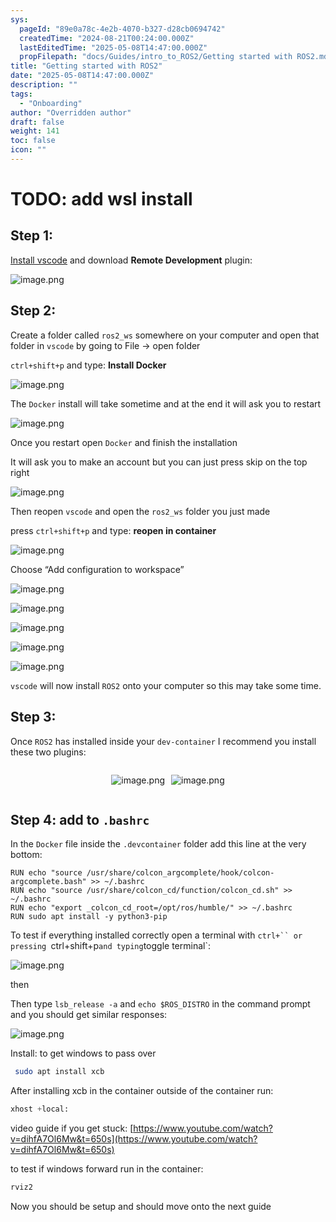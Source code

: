 ```yaml
---
sys:
  pageId: "89e0a78c-4e2b-4070-b327-d28cb0694742"
  createdTime: "2024-08-21T00:24:00.000Z"
  lastEditedTime: "2025-05-08T14:47:00.000Z"
  propFilepath: "docs/Guides/intro_to_ROS2/Getting started with ROS2.md"
title: "Getting started with ROS2"
date: "2025-05-08T14:47:00.000Z"
description: ""
tags:
  - "Onboarding"
author: "Overridden author"
draft: false
weight: 141
toc: false
icon: ""
---
```


# TODO: add wsl install

## Step 1:

[Install vscode](https://code.visualstudio.com/download) and download **Remote Development** plugin:

![image.png](https://prod-files-secure.s3.us-west-2.amazonaws.com/d518164a-d88e-44d1-a4ee-3adb3bd8bce0/efb52993-1881-4a40-b95e-6f020334f022/image.png?X-Amz-Algorithm=AWS4-HMAC-SHA256&X-Amz-Content-Sha256=UNSIGNED-PAYLOAD&X-Amz-Credential=ASIAZI2LB466QP7SP6HE%2F20250509%2Fus-west-2%2Fs3%2Faws4_request&X-Amz-Date=20250509T070911Z&X-Amz-Expires=3600&X-Amz-Security-Token=IQoJb3JpZ2luX2VjEN%2F%2F%2F%2F%2F%2F%2F%2F%2F%2F%2FwEaCXVzLXdlc3QtMiJGMEQCIDhZc68GTt8kT3khs%2BBjMvndEKthoYJU8e0Yk%2FrzqeymAiAhqCnih9cbJFbcjhScdPuVm27%2F6ygj4ObWaQtY2d%2BFICqIBAiI%2F%2F%2F%2F%2F%2F%2F%2F%2F%2F8BEAAaDDYzNzQyMzE4MzgwNSIM6hir6Y%2BS2eNm1S6MKtwDgX7Np6CBnzRP2eKlPUhJUI3ueLLqWRemSXvTe2%2FzNCPQ0c%2F0WBNefaTIEZRg62LL4CDaPukHMXXCPxS0fNXHarCLbBMkIdLOj%2FOhhvodGHoBTH4UGu4D1GAnp6vWUVK2B39cWEjlLVwp06z5mTrU5cAQTnWjCQd9qYHEP7BfjAoYjfdrxMME4jO6Zx1qEjX7VpziqgtsHS3GFjcxLebYaa2iclZ%2Bul6JcTlGrH7XsDlfbb12HB%2B3VqYa8ILm5lXSK2mQ1jfbgePPWqA0Bq8HS%2FwFVKUJzL2ho6h2LQhcygmv0OeOn%2F3Kd9u5pLCWTmowKJ0h0ejyqAXFb6qruTs8Xob3D12ogPdFvJU5BxU6mpa2TuqZrfKeSq3pkT6E5bXYJ8GHkLUUQe%2FVzsGfLC6f2nE1afXXZUCFokib5eBUPkR%2FEo5ghdhDTnCoAURr%2FgKCvfSlzUUssAyEd1kAbBylzjYIEg4JAFFqLEqBgop6BCNIjNmryanamN2Pfvtp5HydFFq9uz%2FIqdBboAB6eS9J%2F09dSCaRhYlo1uVxEOtwo09WzFPUVKsMb4vU84e34xsVlQ5fd%2B8quBhkRAmj7H%2FaAUpk2FIjNTRzyf6v7juk15wS5Du6TGpWVFfgUR8wlsj2wAY6pgE0tyc1BwigIwSNAw6nAXOhxeBwEDCoXexaBvM0QFDX6dVLPWjlKnfQED9UqK2pSIjmYBy5be9a25QYfC%2BR2Dl70Ua5PcGAv%2BcUz8xt6ACo0lAEEL9s7%2BsFyslRMwLQ2aH%2BON66HsCa96xr6wSo%2FT%2F2i02yjISdk6CXyYCJYhopzBTHIOVP2V%2FaJtxBbwPYw63GlPcYE1EqbK6fMBeNIS9sBUcsutAN&X-Amz-Signature=08d307b7e63b2358117b49151777ee1563eb7c9d9653604a38326b3903c15fea&X-Amz-SignedHeaders=host&x-id=GetObject)

## Step 2:

Create a folder called `ros2_ws` somewhere on your computer and open that folder in `vscode` by going to File → open folder 

`ctrl+shift+p` and type: **Install Docker**

![image.png](https://prod-files-secure.s3.us-west-2.amazonaws.com/d518164a-d88e-44d1-a4ee-3adb3bd8bce0/2269dc0e-1cd5-47ff-bceb-c04ad9b2eab0/image.png?X-Amz-Algorithm=AWS4-HMAC-SHA256&X-Amz-Content-Sha256=UNSIGNED-PAYLOAD&X-Amz-Credential=ASIAZI2LB466QP7SP6HE%2F20250509%2Fus-west-2%2Fs3%2Faws4_request&X-Amz-Date=20250509T070911Z&X-Amz-Expires=3600&X-Amz-Security-Token=IQoJb3JpZ2luX2VjEN%2F%2F%2F%2F%2F%2F%2F%2F%2F%2F%2FwEaCXVzLXdlc3QtMiJGMEQCIDhZc68GTt8kT3khs%2BBjMvndEKthoYJU8e0Yk%2FrzqeymAiAhqCnih9cbJFbcjhScdPuVm27%2F6ygj4ObWaQtY2d%2BFICqIBAiI%2F%2F%2F%2F%2F%2F%2F%2F%2F%2F8BEAAaDDYzNzQyMzE4MzgwNSIM6hir6Y%2BS2eNm1S6MKtwDgX7Np6CBnzRP2eKlPUhJUI3ueLLqWRemSXvTe2%2FzNCPQ0c%2F0WBNefaTIEZRg62LL4CDaPukHMXXCPxS0fNXHarCLbBMkIdLOj%2FOhhvodGHoBTH4UGu4D1GAnp6vWUVK2B39cWEjlLVwp06z5mTrU5cAQTnWjCQd9qYHEP7BfjAoYjfdrxMME4jO6Zx1qEjX7VpziqgtsHS3GFjcxLebYaa2iclZ%2Bul6JcTlGrH7XsDlfbb12HB%2B3VqYa8ILm5lXSK2mQ1jfbgePPWqA0Bq8HS%2FwFVKUJzL2ho6h2LQhcygmv0OeOn%2F3Kd9u5pLCWTmowKJ0h0ejyqAXFb6qruTs8Xob3D12ogPdFvJU5BxU6mpa2TuqZrfKeSq3pkT6E5bXYJ8GHkLUUQe%2FVzsGfLC6f2nE1afXXZUCFokib5eBUPkR%2FEo5ghdhDTnCoAURr%2FgKCvfSlzUUssAyEd1kAbBylzjYIEg4JAFFqLEqBgop6BCNIjNmryanamN2Pfvtp5HydFFq9uz%2FIqdBboAB6eS9J%2F09dSCaRhYlo1uVxEOtwo09WzFPUVKsMb4vU84e34xsVlQ5fd%2B8quBhkRAmj7H%2FaAUpk2FIjNTRzyf6v7juk15wS5Du6TGpWVFfgUR8wlsj2wAY6pgE0tyc1BwigIwSNAw6nAXOhxeBwEDCoXexaBvM0QFDX6dVLPWjlKnfQED9UqK2pSIjmYBy5be9a25QYfC%2BR2Dl70Ua5PcGAv%2BcUz8xt6ACo0lAEEL9s7%2BsFyslRMwLQ2aH%2BON66HsCa96xr6wSo%2FT%2F2i02yjISdk6CXyYCJYhopzBTHIOVP2V%2FaJtxBbwPYw63GlPcYE1EqbK6fMBeNIS9sBUcsutAN&X-Amz-Signature=d005913a898eb92147bc6714bd727f9262d47a052e57b86cb1a3fc87a787bf8c&X-Amz-SignedHeaders=host&x-id=GetObject)

The `Docker` install will take sometime and at the end it will ask you to restart

![image.png](https://prod-files-secure.s3.us-west-2.amazonaws.com/d518164a-d88e-44d1-a4ee-3adb3bd8bce0/ed233f78-be33-4b1f-b89c-9c346c0e961e/image.png?X-Amz-Algorithm=AWS4-HMAC-SHA256&X-Amz-Content-Sha256=UNSIGNED-PAYLOAD&X-Amz-Credential=ASIAZI2LB466QP7SP6HE%2F20250509%2Fus-west-2%2Fs3%2Faws4_request&X-Amz-Date=20250509T070911Z&X-Amz-Expires=3600&X-Amz-Security-Token=IQoJb3JpZ2luX2VjEN%2F%2F%2F%2F%2F%2F%2F%2F%2F%2F%2FwEaCXVzLXdlc3QtMiJGMEQCIDhZc68GTt8kT3khs%2BBjMvndEKthoYJU8e0Yk%2FrzqeymAiAhqCnih9cbJFbcjhScdPuVm27%2F6ygj4ObWaQtY2d%2BFICqIBAiI%2F%2F%2F%2F%2F%2F%2F%2F%2F%2F8BEAAaDDYzNzQyMzE4MzgwNSIM6hir6Y%2BS2eNm1S6MKtwDgX7Np6CBnzRP2eKlPUhJUI3ueLLqWRemSXvTe2%2FzNCPQ0c%2F0WBNefaTIEZRg62LL4CDaPukHMXXCPxS0fNXHarCLbBMkIdLOj%2FOhhvodGHoBTH4UGu4D1GAnp6vWUVK2B39cWEjlLVwp06z5mTrU5cAQTnWjCQd9qYHEP7BfjAoYjfdrxMME4jO6Zx1qEjX7VpziqgtsHS3GFjcxLebYaa2iclZ%2Bul6JcTlGrH7XsDlfbb12HB%2B3VqYa8ILm5lXSK2mQ1jfbgePPWqA0Bq8HS%2FwFVKUJzL2ho6h2LQhcygmv0OeOn%2F3Kd9u5pLCWTmowKJ0h0ejyqAXFb6qruTs8Xob3D12ogPdFvJU5BxU6mpa2TuqZrfKeSq3pkT6E5bXYJ8GHkLUUQe%2FVzsGfLC6f2nE1afXXZUCFokib5eBUPkR%2FEo5ghdhDTnCoAURr%2FgKCvfSlzUUssAyEd1kAbBylzjYIEg4JAFFqLEqBgop6BCNIjNmryanamN2Pfvtp5HydFFq9uz%2FIqdBboAB6eS9J%2F09dSCaRhYlo1uVxEOtwo09WzFPUVKsMb4vU84e34xsVlQ5fd%2B8quBhkRAmj7H%2FaAUpk2FIjNTRzyf6v7juk15wS5Du6TGpWVFfgUR8wlsj2wAY6pgE0tyc1BwigIwSNAw6nAXOhxeBwEDCoXexaBvM0QFDX6dVLPWjlKnfQED9UqK2pSIjmYBy5be9a25QYfC%2BR2Dl70Ua5PcGAv%2BcUz8xt6ACo0lAEEL9s7%2BsFyslRMwLQ2aH%2BON66HsCa96xr6wSo%2FT%2F2i02yjISdk6CXyYCJYhopzBTHIOVP2V%2FaJtxBbwPYw63GlPcYE1EqbK6fMBeNIS9sBUcsutAN&X-Amz-Signature=220a68e448080467515af2f4e8c0965da6192fd775e2ec968195e83b99f7dcd9&X-Amz-SignedHeaders=host&x-id=GetObject)

Once you restart open `Docker` and finish the installation

It will ask you to make an account but you can just press skip on the top right

![image.png](https://prod-files-secure.s3.us-west-2.amazonaws.com/d518164a-d88e-44d1-a4ee-3adb3bd8bce0/21010ad9-1659-4fd9-9f59-9932a09b2a3d/image.png?X-Amz-Algorithm=AWS4-HMAC-SHA256&X-Amz-Content-Sha256=UNSIGNED-PAYLOAD&X-Amz-Credential=ASIAZI2LB466QP7SP6HE%2F20250509%2Fus-west-2%2Fs3%2Faws4_request&X-Amz-Date=20250509T070911Z&X-Amz-Expires=3600&X-Amz-Security-Token=IQoJb3JpZ2luX2VjEN%2F%2F%2F%2F%2F%2F%2F%2F%2F%2F%2FwEaCXVzLXdlc3QtMiJGMEQCIDhZc68GTt8kT3khs%2BBjMvndEKthoYJU8e0Yk%2FrzqeymAiAhqCnih9cbJFbcjhScdPuVm27%2F6ygj4ObWaQtY2d%2BFICqIBAiI%2F%2F%2F%2F%2F%2F%2F%2F%2F%2F8BEAAaDDYzNzQyMzE4MzgwNSIM6hir6Y%2BS2eNm1S6MKtwDgX7Np6CBnzRP2eKlPUhJUI3ueLLqWRemSXvTe2%2FzNCPQ0c%2F0WBNefaTIEZRg62LL4CDaPukHMXXCPxS0fNXHarCLbBMkIdLOj%2FOhhvodGHoBTH4UGu4D1GAnp6vWUVK2B39cWEjlLVwp06z5mTrU5cAQTnWjCQd9qYHEP7BfjAoYjfdrxMME4jO6Zx1qEjX7VpziqgtsHS3GFjcxLebYaa2iclZ%2Bul6JcTlGrH7XsDlfbb12HB%2B3VqYa8ILm5lXSK2mQ1jfbgePPWqA0Bq8HS%2FwFVKUJzL2ho6h2LQhcygmv0OeOn%2F3Kd9u5pLCWTmowKJ0h0ejyqAXFb6qruTs8Xob3D12ogPdFvJU5BxU6mpa2TuqZrfKeSq3pkT6E5bXYJ8GHkLUUQe%2FVzsGfLC6f2nE1afXXZUCFokib5eBUPkR%2FEo5ghdhDTnCoAURr%2FgKCvfSlzUUssAyEd1kAbBylzjYIEg4JAFFqLEqBgop6BCNIjNmryanamN2Pfvtp5HydFFq9uz%2FIqdBboAB6eS9J%2F09dSCaRhYlo1uVxEOtwo09WzFPUVKsMb4vU84e34xsVlQ5fd%2B8quBhkRAmj7H%2FaAUpk2FIjNTRzyf6v7juk15wS5Du6TGpWVFfgUR8wlsj2wAY6pgE0tyc1BwigIwSNAw6nAXOhxeBwEDCoXexaBvM0QFDX6dVLPWjlKnfQED9UqK2pSIjmYBy5be9a25QYfC%2BR2Dl70Ua5PcGAv%2BcUz8xt6ACo0lAEEL9s7%2BsFyslRMwLQ2aH%2BON66HsCa96xr6wSo%2FT%2F2i02yjISdk6CXyYCJYhopzBTHIOVP2V%2FaJtxBbwPYw63GlPcYE1EqbK6fMBeNIS9sBUcsutAN&X-Amz-Signature=10bf125f61c10f38f6645e82c262739d64a4d489d91e54ec42d401f0c373ddd0&X-Amz-SignedHeaders=host&x-id=GetObject)

Then reopen `vscode` and open the `ros2_ws` folder you just made

press `ctrl+shift+p` and type: **reopen in container**

![image.png](https://prod-files-secure.s3.us-west-2.amazonaws.com/d518164a-d88e-44d1-a4ee-3adb3bd8bce0/4e93b8c2-41ad-488c-8095-c74205196118/image.png?X-Amz-Algorithm=AWS4-HMAC-SHA256&X-Amz-Content-Sha256=UNSIGNED-PAYLOAD&X-Amz-Credential=ASIAZI2LB466QP7SP6HE%2F20250509%2Fus-west-2%2Fs3%2Faws4_request&X-Amz-Date=20250509T070911Z&X-Amz-Expires=3600&X-Amz-Security-Token=IQoJb3JpZ2luX2VjEN%2F%2F%2F%2F%2F%2F%2F%2F%2F%2F%2FwEaCXVzLXdlc3QtMiJGMEQCIDhZc68GTt8kT3khs%2BBjMvndEKthoYJU8e0Yk%2FrzqeymAiAhqCnih9cbJFbcjhScdPuVm27%2F6ygj4ObWaQtY2d%2BFICqIBAiI%2F%2F%2F%2F%2F%2F%2F%2F%2F%2F8BEAAaDDYzNzQyMzE4MzgwNSIM6hir6Y%2BS2eNm1S6MKtwDgX7Np6CBnzRP2eKlPUhJUI3ueLLqWRemSXvTe2%2FzNCPQ0c%2F0WBNefaTIEZRg62LL4CDaPukHMXXCPxS0fNXHarCLbBMkIdLOj%2FOhhvodGHoBTH4UGu4D1GAnp6vWUVK2B39cWEjlLVwp06z5mTrU5cAQTnWjCQd9qYHEP7BfjAoYjfdrxMME4jO6Zx1qEjX7VpziqgtsHS3GFjcxLebYaa2iclZ%2Bul6JcTlGrH7XsDlfbb12HB%2B3VqYa8ILm5lXSK2mQ1jfbgePPWqA0Bq8HS%2FwFVKUJzL2ho6h2LQhcygmv0OeOn%2F3Kd9u5pLCWTmowKJ0h0ejyqAXFb6qruTs8Xob3D12ogPdFvJU5BxU6mpa2TuqZrfKeSq3pkT6E5bXYJ8GHkLUUQe%2FVzsGfLC6f2nE1afXXZUCFokib5eBUPkR%2FEo5ghdhDTnCoAURr%2FgKCvfSlzUUssAyEd1kAbBylzjYIEg4JAFFqLEqBgop6BCNIjNmryanamN2Pfvtp5HydFFq9uz%2FIqdBboAB6eS9J%2F09dSCaRhYlo1uVxEOtwo09WzFPUVKsMb4vU84e34xsVlQ5fd%2B8quBhkRAmj7H%2FaAUpk2FIjNTRzyf6v7juk15wS5Du6TGpWVFfgUR8wlsj2wAY6pgE0tyc1BwigIwSNAw6nAXOhxeBwEDCoXexaBvM0QFDX6dVLPWjlKnfQED9UqK2pSIjmYBy5be9a25QYfC%2BR2Dl70Ua5PcGAv%2BcUz8xt6ACo0lAEEL9s7%2BsFyslRMwLQ2aH%2BON66HsCa96xr6wSo%2FT%2F2i02yjISdk6CXyYCJYhopzBTHIOVP2V%2FaJtxBbwPYw63GlPcYE1EqbK6fMBeNIS9sBUcsutAN&X-Amz-Signature=9f0ae857c2d82fd8b3a40e573712570c527f91c0a246cd7300737735d26e245f&X-Amz-SignedHeaders=host&x-id=GetObject)

Choose “Add configuration to workspace”

![image.png](https://prod-files-secure.s3.us-west-2.amazonaws.com/d518164a-d88e-44d1-a4ee-3adb3bd8bce0/9560b282-5060-4989-ba37-97e7b2c22476/image.png?X-Amz-Algorithm=AWS4-HMAC-SHA256&X-Amz-Content-Sha256=UNSIGNED-PAYLOAD&X-Amz-Credential=ASIAZI2LB466QP7SP6HE%2F20250509%2Fus-west-2%2Fs3%2Faws4_request&X-Amz-Date=20250509T070911Z&X-Amz-Expires=3600&X-Amz-Security-Token=IQoJb3JpZ2luX2VjEN%2F%2F%2F%2F%2F%2F%2F%2F%2F%2F%2FwEaCXVzLXdlc3QtMiJGMEQCIDhZc68GTt8kT3khs%2BBjMvndEKthoYJU8e0Yk%2FrzqeymAiAhqCnih9cbJFbcjhScdPuVm27%2F6ygj4ObWaQtY2d%2BFICqIBAiI%2F%2F%2F%2F%2F%2F%2F%2F%2F%2F8BEAAaDDYzNzQyMzE4MzgwNSIM6hir6Y%2BS2eNm1S6MKtwDgX7Np6CBnzRP2eKlPUhJUI3ueLLqWRemSXvTe2%2FzNCPQ0c%2F0WBNefaTIEZRg62LL4CDaPukHMXXCPxS0fNXHarCLbBMkIdLOj%2FOhhvodGHoBTH4UGu4D1GAnp6vWUVK2B39cWEjlLVwp06z5mTrU5cAQTnWjCQd9qYHEP7BfjAoYjfdrxMME4jO6Zx1qEjX7VpziqgtsHS3GFjcxLebYaa2iclZ%2Bul6JcTlGrH7XsDlfbb12HB%2B3VqYa8ILm5lXSK2mQ1jfbgePPWqA0Bq8HS%2FwFVKUJzL2ho6h2LQhcygmv0OeOn%2F3Kd9u5pLCWTmowKJ0h0ejyqAXFb6qruTs8Xob3D12ogPdFvJU5BxU6mpa2TuqZrfKeSq3pkT6E5bXYJ8GHkLUUQe%2FVzsGfLC6f2nE1afXXZUCFokib5eBUPkR%2FEo5ghdhDTnCoAURr%2FgKCvfSlzUUssAyEd1kAbBylzjYIEg4JAFFqLEqBgop6BCNIjNmryanamN2Pfvtp5HydFFq9uz%2FIqdBboAB6eS9J%2F09dSCaRhYlo1uVxEOtwo09WzFPUVKsMb4vU84e34xsVlQ5fd%2B8quBhkRAmj7H%2FaAUpk2FIjNTRzyf6v7juk15wS5Du6TGpWVFfgUR8wlsj2wAY6pgE0tyc1BwigIwSNAw6nAXOhxeBwEDCoXexaBvM0QFDX6dVLPWjlKnfQED9UqK2pSIjmYBy5be9a25QYfC%2BR2Dl70Ua5PcGAv%2BcUz8xt6ACo0lAEEL9s7%2BsFyslRMwLQ2aH%2BON66HsCa96xr6wSo%2FT%2F2i02yjISdk6CXyYCJYhopzBTHIOVP2V%2FaJtxBbwPYw63GlPcYE1EqbK6fMBeNIS9sBUcsutAN&X-Amz-Signature=dcb5d994c2094f8df5a0bde16c1f6ef1bf6aed5faed35556e34b2afcdf6183d6&X-Amz-SignedHeaders=host&x-id=GetObject)

![image.png](https://prod-files-secure.s3.us-west-2.amazonaws.com/d518164a-d88e-44d1-a4ee-3adb3bd8bce0/2ee63f81-886b-48e8-a553-dc6e5eac99e4/image.png?X-Amz-Algorithm=AWS4-HMAC-SHA256&X-Amz-Content-Sha256=UNSIGNED-PAYLOAD&X-Amz-Credential=ASIAZI2LB466QP7SP6HE%2F20250509%2Fus-west-2%2Fs3%2Faws4_request&X-Amz-Date=20250509T070911Z&X-Amz-Expires=3600&X-Amz-Security-Token=IQoJb3JpZ2luX2VjEN%2F%2F%2F%2F%2F%2F%2F%2F%2F%2F%2FwEaCXVzLXdlc3QtMiJGMEQCIDhZc68GTt8kT3khs%2BBjMvndEKthoYJU8e0Yk%2FrzqeymAiAhqCnih9cbJFbcjhScdPuVm27%2F6ygj4ObWaQtY2d%2BFICqIBAiI%2F%2F%2F%2F%2F%2F%2F%2F%2F%2F8BEAAaDDYzNzQyMzE4MzgwNSIM6hir6Y%2BS2eNm1S6MKtwDgX7Np6CBnzRP2eKlPUhJUI3ueLLqWRemSXvTe2%2FzNCPQ0c%2F0WBNefaTIEZRg62LL4CDaPukHMXXCPxS0fNXHarCLbBMkIdLOj%2FOhhvodGHoBTH4UGu4D1GAnp6vWUVK2B39cWEjlLVwp06z5mTrU5cAQTnWjCQd9qYHEP7BfjAoYjfdrxMME4jO6Zx1qEjX7VpziqgtsHS3GFjcxLebYaa2iclZ%2Bul6JcTlGrH7XsDlfbb12HB%2B3VqYa8ILm5lXSK2mQ1jfbgePPWqA0Bq8HS%2FwFVKUJzL2ho6h2LQhcygmv0OeOn%2F3Kd9u5pLCWTmowKJ0h0ejyqAXFb6qruTs8Xob3D12ogPdFvJU5BxU6mpa2TuqZrfKeSq3pkT6E5bXYJ8GHkLUUQe%2FVzsGfLC6f2nE1afXXZUCFokib5eBUPkR%2FEo5ghdhDTnCoAURr%2FgKCvfSlzUUssAyEd1kAbBylzjYIEg4JAFFqLEqBgop6BCNIjNmryanamN2Pfvtp5HydFFq9uz%2FIqdBboAB6eS9J%2F09dSCaRhYlo1uVxEOtwo09WzFPUVKsMb4vU84e34xsVlQ5fd%2B8quBhkRAmj7H%2FaAUpk2FIjNTRzyf6v7juk15wS5Du6TGpWVFfgUR8wlsj2wAY6pgE0tyc1BwigIwSNAw6nAXOhxeBwEDCoXexaBvM0QFDX6dVLPWjlKnfQED9UqK2pSIjmYBy5be9a25QYfC%2BR2Dl70Ua5PcGAv%2BcUz8xt6ACo0lAEEL9s7%2BsFyslRMwLQ2aH%2BON66HsCa96xr6wSo%2FT%2F2i02yjISdk6CXyYCJYhopzBTHIOVP2V%2FaJtxBbwPYw63GlPcYE1EqbK6fMBeNIS9sBUcsutAN&X-Amz-Signature=f35e257718d437abea95e18e9038321560c2948d9833807a48fc749cfceb3768&X-Amz-SignedHeaders=host&x-id=GetObject)

![image.png](https://prod-files-secure.s3.us-west-2.amazonaws.com/d518164a-d88e-44d1-a4ee-3adb3bd8bce0/ae1580b2-b048-407e-aed9-b584224a7a04/image.png?X-Amz-Algorithm=AWS4-HMAC-SHA256&X-Amz-Content-Sha256=UNSIGNED-PAYLOAD&X-Amz-Credential=ASIAZI2LB466QP7SP6HE%2F20250509%2Fus-west-2%2Fs3%2Faws4_request&X-Amz-Date=20250509T070911Z&X-Amz-Expires=3600&X-Amz-Security-Token=IQoJb3JpZ2luX2VjEN%2F%2F%2F%2F%2F%2F%2F%2F%2F%2F%2FwEaCXVzLXdlc3QtMiJGMEQCIDhZc68GTt8kT3khs%2BBjMvndEKthoYJU8e0Yk%2FrzqeymAiAhqCnih9cbJFbcjhScdPuVm27%2F6ygj4ObWaQtY2d%2BFICqIBAiI%2F%2F%2F%2F%2F%2F%2F%2F%2F%2F8BEAAaDDYzNzQyMzE4MzgwNSIM6hir6Y%2BS2eNm1S6MKtwDgX7Np6CBnzRP2eKlPUhJUI3ueLLqWRemSXvTe2%2FzNCPQ0c%2F0WBNefaTIEZRg62LL4CDaPukHMXXCPxS0fNXHarCLbBMkIdLOj%2FOhhvodGHoBTH4UGu4D1GAnp6vWUVK2B39cWEjlLVwp06z5mTrU5cAQTnWjCQd9qYHEP7BfjAoYjfdrxMME4jO6Zx1qEjX7VpziqgtsHS3GFjcxLebYaa2iclZ%2Bul6JcTlGrH7XsDlfbb12HB%2B3VqYa8ILm5lXSK2mQ1jfbgePPWqA0Bq8HS%2FwFVKUJzL2ho6h2LQhcygmv0OeOn%2F3Kd9u5pLCWTmowKJ0h0ejyqAXFb6qruTs8Xob3D12ogPdFvJU5BxU6mpa2TuqZrfKeSq3pkT6E5bXYJ8GHkLUUQe%2FVzsGfLC6f2nE1afXXZUCFokib5eBUPkR%2FEo5ghdhDTnCoAURr%2FgKCvfSlzUUssAyEd1kAbBylzjYIEg4JAFFqLEqBgop6BCNIjNmryanamN2Pfvtp5HydFFq9uz%2FIqdBboAB6eS9J%2F09dSCaRhYlo1uVxEOtwo09WzFPUVKsMb4vU84e34xsVlQ5fd%2B8quBhkRAmj7H%2FaAUpk2FIjNTRzyf6v7juk15wS5Du6TGpWVFfgUR8wlsj2wAY6pgE0tyc1BwigIwSNAw6nAXOhxeBwEDCoXexaBvM0QFDX6dVLPWjlKnfQED9UqK2pSIjmYBy5be9a25QYfC%2BR2Dl70Ua5PcGAv%2BcUz8xt6ACo0lAEEL9s7%2BsFyslRMwLQ2aH%2BON66HsCa96xr6wSo%2FT%2F2i02yjISdk6CXyYCJYhopzBTHIOVP2V%2FaJtxBbwPYw63GlPcYE1EqbK6fMBeNIS9sBUcsutAN&X-Amz-Signature=6bc4ab3d3b8dcb650279bad46bbf22156cb93700aead5f8cbb8e14dd7b22a4b6&X-Amz-SignedHeaders=host&x-id=GetObject)

![image.png](https://prod-files-secure.s3.us-west-2.amazonaws.com/d518164a-d88e-44d1-a4ee-3adb3bd8bce0/53255b28-f75e-430f-b9e3-c0ac8577e42b/image.png?X-Amz-Algorithm=AWS4-HMAC-SHA256&X-Amz-Content-Sha256=UNSIGNED-PAYLOAD&X-Amz-Credential=ASIAZI2LB466QP7SP6HE%2F20250509%2Fus-west-2%2Fs3%2Faws4_request&X-Amz-Date=20250509T070911Z&X-Amz-Expires=3600&X-Amz-Security-Token=IQoJb3JpZ2luX2VjEN%2F%2F%2F%2F%2F%2F%2F%2F%2F%2F%2FwEaCXVzLXdlc3QtMiJGMEQCIDhZc68GTt8kT3khs%2BBjMvndEKthoYJU8e0Yk%2FrzqeymAiAhqCnih9cbJFbcjhScdPuVm27%2F6ygj4ObWaQtY2d%2BFICqIBAiI%2F%2F%2F%2F%2F%2F%2F%2F%2F%2F8BEAAaDDYzNzQyMzE4MzgwNSIM6hir6Y%2BS2eNm1S6MKtwDgX7Np6CBnzRP2eKlPUhJUI3ueLLqWRemSXvTe2%2FzNCPQ0c%2F0WBNefaTIEZRg62LL4CDaPukHMXXCPxS0fNXHarCLbBMkIdLOj%2FOhhvodGHoBTH4UGu4D1GAnp6vWUVK2B39cWEjlLVwp06z5mTrU5cAQTnWjCQd9qYHEP7BfjAoYjfdrxMME4jO6Zx1qEjX7VpziqgtsHS3GFjcxLebYaa2iclZ%2Bul6JcTlGrH7XsDlfbb12HB%2B3VqYa8ILm5lXSK2mQ1jfbgePPWqA0Bq8HS%2FwFVKUJzL2ho6h2LQhcygmv0OeOn%2F3Kd9u5pLCWTmowKJ0h0ejyqAXFb6qruTs8Xob3D12ogPdFvJU5BxU6mpa2TuqZrfKeSq3pkT6E5bXYJ8GHkLUUQe%2FVzsGfLC6f2nE1afXXZUCFokib5eBUPkR%2FEo5ghdhDTnCoAURr%2FgKCvfSlzUUssAyEd1kAbBylzjYIEg4JAFFqLEqBgop6BCNIjNmryanamN2Pfvtp5HydFFq9uz%2FIqdBboAB6eS9J%2F09dSCaRhYlo1uVxEOtwo09WzFPUVKsMb4vU84e34xsVlQ5fd%2B8quBhkRAmj7H%2FaAUpk2FIjNTRzyf6v7juk15wS5Du6TGpWVFfgUR8wlsj2wAY6pgE0tyc1BwigIwSNAw6nAXOhxeBwEDCoXexaBvM0QFDX6dVLPWjlKnfQED9UqK2pSIjmYBy5be9a25QYfC%2BR2Dl70Ua5PcGAv%2BcUz8xt6ACo0lAEEL9s7%2BsFyslRMwLQ2aH%2BON66HsCa96xr6wSo%2FT%2F2i02yjISdk6CXyYCJYhopzBTHIOVP2V%2FaJtxBbwPYw63GlPcYE1EqbK6fMBeNIS9sBUcsutAN&X-Amz-Signature=49acedca090232a37d3abb12568555743cbf4ba757792741c83c019acf455f8a&X-Amz-SignedHeaders=host&x-id=GetObject)

![image.png](https://prod-files-secure.s3.us-west-2.amazonaws.com/d518164a-d88e-44d1-a4ee-3adb3bd8bce0/7c562767-5af9-4ffb-97d1-327bcdf4ee00/image.png?X-Amz-Algorithm=AWS4-HMAC-SHA256&X-Amz-Content-Sha256=UNSIGNED-PAYLOAD&X-Amz-Credential=ASIAZI2LB466QP7SP6HE%2F20250509%2Fus-west-2%2Fs3%2Faws4_request&X-Amz-Date=20250509T070911Z&X-Amz-Expires=3600&X-Amz-Security-Token=IQoJb3JpZ2luX2VjEN%2F%2F%2F%2F%2F%2F%2F%2F%2F%2F%2FwEaCXVzLXdlc3QtMiJGMEQCIDhZc68GTt8kT3khs%2BBjMvndEKthoYJU8e0Yk%2FrzqeymAiAhqCnih9cbJFbcjhScdPuVm27%2F6ygj4ObWaQtY2d%2BFICqIBAiI%2F%2F%2F%2F%2F%2F%2F%2F%2F%2F8BEAAaDDYzNzQyMzE4MzgwNSIM6hir6Y%2BS2eNm1S6MKtwDgX7Np6CBnzRP2eKlPUhJUI3ueLLqWRemSXvTe2%2FzNCPQ0c%2F0WBNefaTIEZRg62LL4CDaPukHMXXCPxS0fNXHarCLbBMkIdLOj%2FOhhvodGHoBTH4UGu4D1GAnp6vWUVK2B39cWEjlLVwp06z5mTrU5cAQTnWjCQd9qYHEP7BfjAoYjfdrxMME4jO6Zx1qEjX7VpziqgtsHS3GFjcxLebYaa2iclZ%2Bul6JcTlGrH7XsDlfbb12HB%2B3VqYa8ILm5lXSK2mQ1jfbgePPWqA0Bq8HS%2FwFVKUJzL2ho6h2LQhcygmv0OeOn%2F3Kd9u5pLCWTmowKJ0h0ejyqAXFb6qruTs8Xob3D12ogPdFvJU5BxU6mpa2TuqZrfKeSq3pkT6E5bXYJ8GHkLUUQe%2FVzsGfLC6f2nE1afXXZUCFokib5eBUPkR%2FEo5ghdhDTnCoAURr%2FgKCvfSlzUUssAyEd1kAbBylzjYIEg4JAFFqLEqBgop6BCNIjNmryanamN2Pfvtp5HydFFq9uz%2FIqdBboAB6eS9J%2F09dSCaRhYlo1uVxEOtwo09WzFPUVKsMb4vU84e34xsVlQ5fd%2B8quBhkRAmj7H%2FaAUpk2FIjNTRzyf6v7juk15wS5Du6TGpWVFfgUR8wlsj2wAY6pgE0tyc1BwigIwSNAw6nAXOhxeBwEDCoXexaBvM0QFDX6dVLPWjlKnfQED9UqK2pSIjmYBy5be9a25QYfC%2BR2Dl70Ua5PcGAv%2BcUz8xt6ACo0lAEEL9s7%2BsFyslRMwLQ2aH%2BON66HsCa96xr6wSo%2FT%2F2i02yjISdk6CXyYCJYhopzBTHIOVP2V%2FaJtxBbwPYw63GlPcYE1EqbK6fMBeNIS9sBUcsutAN&X-Amz-Signature=c4a4e0d3a13cc683e9f3b2b75ff4190c55577e7df1fe5544932d8d79586303cd&X-Amz-SignedHeaders=host&x-id=GetObject)

`vscode` will now install `ROS2` onto your computer so this may take some time.

## Step 3:

Once `ROS2` has installed inside your `dev-container` I recommend you install these two plugins:

<div style="display: flex;flex-direction: row; column-gap:10px; max-width: 630px;justify-content: center;">
<div>

![image.png](https://prod-files-secure.s3.us-west-2.amazonaws.com/d518164a-d88e-44d1-a4ee-3adb3bd8bce0/3fc3d550-5a54-4ba1-ba6b-faa01cdb7369/image.png?X-Amz-Algorithm=AWS4-HMAC-SHA256&X-Amz-Content-Sha256=UNSIGNED-PAYLOAD&X-Amz-Credential=ASIAZI2LB4663WE7X2E3%2F20250509%2Fus-west-2%2Fs3%2Faws4_request&X-Amz-Date=20250509T070915Z&X-Amz-Expires=3600&X-Amz-Security-Token=IQoJb3JpZ2luX2VjEN%2F%2F%2F%2F%2F%2F%2F%2F%2F%2F%2FwEaCXVzLXdlc3QtMiJIMEYCIQD0x0DLQrWhmeT1gvJf4W4R7Fq3lJRZOwc%2Bpv7gNlYAXQIhANK89lwAIc7McP0NSuYf8X3b8I9FneQrwZypFXLHeYnjKogECIj%2F%2F%2F%2F%2F%2F%2F%2F%2F%2FwEQABoMNjM3NDIzMTgzODA1IgzAyq2rdhNaO6a589Yq3ANHiIaGUXuwaX4vq%2FwWANDUQhfrSCQYseE4dRTWFZVowNXwuJkt8E6bEorcJyuwa6uCYFDAbnPl5L9F9OV1obi%2Bhab3lEffdZ4wGHojT7Xk7mkPl%2FiupkXfhgmTzJx5msII40t7DB1RvtRgMRrAUcxos60qRStEFnoj6MBHcp4fXrZ3%2FenMjmIxRjL3GbvZ%2BOtl%2F%2BpKues7Yc9lrDGH6JS1Qi3xPQHfCzIOonM99egTHRVkBvmImwPe%2FKq9fwrjVMUxABtJnyCQtErE38UTfaNp51MR3UiHnLlUce6TggyxoyfAfJKaHv7AnAf88p1cwpRr7lZSv5zOtGNQAuY0LyIEjmTxpCaRPh%2B2aeLWUffbVaUdfPiSpSmEvkSZpk4axZl7meenUhDajwqT35aeayyxPPfw9xXa21c8Rjoom0rW3AXUmvJWeDrlZZ4tvQT5Xdy%2BX%2BBgyR8Hzm3ZrCam%2BRWczgc49H%2FLNziQyM8i%2FoBqngojLvT3o5TdJV0%2F%2BrJ5%2BfkSBQlQXcKY1EkDAWXwJTn3Ysb7zIcYBYjTHSeyCb8Aac5PlME5o4APFYtqIWjCmGFPoUVeNb3zrGASbDbab04y7SZWL9h4Ysoz226VmQsGxTYxtkpN%2F9j7RSw7EjDvx%2FbABjqkAZju%2BFtL7DSa6Fjps%2B1Aq1bLodkFKVOHnN28aVtF3JQKKfq5vQ1WnEX6NFtJ1DJqxL9bIR1Fu5LDJLEYENnXwhNtxex13rR6WUAo6Pc4rgNuiFjVdGcSKcEQvqozs8yN0hExnXQODD5pWclulbTXgb%2FauadXf4Hijga8HMfQ9ZOmIMmzccUYBzuLKDf9XYYXbwEsdJId%2BE9%2F4IbHlF62Wq7n8Zrz&X-Amz-Signature=aac1bbe7e61bb750ce583dfc88ede3ee9d695b2e0ecf847b42b77b7656bde1e9&X-Amz-SignedHeaders=host&x-id=GetObject)

</div>
<div>

![image.png](https://prod-files-secure.s3.us-west-2.amazonaws.com/d518164a-d88e-44d1-a4ee-3adb3bd8bce0/d994cc66-13c2-4093-a5a3-f84cf4601a82/image.png?X-Amz-Algorithm=AWS4-HMAC-SHA256&X-Amz-Content-Sha256=UNSIGNED-PAYLOAD&X-Amz-Credential=ASIAZI2LB466VAIRTMG7%2F20250509%2Fus-west-2%2Fs3%2Faws4_request&X-Amz-Date=20250509T070915Z&X-Amz-Expires=3600&X-Amz-Security-Token=IQoJb3JpZ2luX2VjEN%2F%2F%2F%2F%2F%2F%2F%2F%2F%2F%2FwEaCXVzLXdlc3QtMiJHMEUCIEC9SdvY1Rxh%2FRsXsIYOl04aXMXlNkGqZG%2Bq53UAhvqcAiEA0pe6P%2BMDSizl%2FZBThgJdst8h38YHJso9EP7omhnXXgIqiAQIiP%2F%2F%2F%2F%2F%2F%2F%2F%2F%2FARAAGgw2Mzc0MjMxODM4MDUiDEddhDFb51avJmsKTircAxr4G5W17ORAbpyp%2BRkTyCYp2qTOA2C0VRcTH8TtaCrwQ8%2FIoZFEbJtpoiNkO%2FJVkcVjeiJBA2NbHOpg0Re80Rj97V3V4AjwNsISb%2BWDC1Nb1SZf7LPMaXUMVN8WAU5pSl%2FW7N52YaZLN%2F0uZqaVcrQE8gxWdrRvwgQZ30Jtqh9qFEtmlJe0PAm57jfm73taA1QoHk4tIGv0cGDMGv8GPZmoAKPqnV5lji7yykfPPOxleweLw8OKlA%2B8OFiaeHlTPizHRJTy0u8jS%2BrLyXDcibn1WJVaitSKbaf7BYmP9P7AMqLJplbz5cBJbd0b4W%2Fxc5kEbXImq1wUrNj8dybkxyUbHJV5O%2FAZerVDjZTAm1i0qV87r9vkQX9m1YBTnBEGH3Zw1TbpRZuicnJwyHfGyld0elNeT1GK7lKQhq8C%2FAOs2Z9cWIz4ImFWd1DwEzxHWy8EmertmN3FoemYoQNLQH6zrufzigz0pE1Y03MeTWPtoZkF4GAfsIKQEzmYuPdGgnnUD60PGZp6x6x%2FSsqnDMpbTmVyYQsKqH%2Fv8xR5wYIaMTJPuuB56C2zgzfWaxEdHPgpHYzHt9JbWmukH1qmPqvzF8bONAhHXaxGhm3c6oU7fJeSndUtZcpTw%2BxpMI7H9sAGOqUBkIhT2ugjiDwBg4kgJMjwSfTy%2BeNLSWDl3NhL7qbz6ISgP%2Bc6liKYvKDWZhNP6QBrgmJu3kYEYgUGQ%2FqGM6c6J5%2BPQu%2BIMwkZlj3Nvb8IhHLrsFI2xRd4cROyYXEzPP42QQsLDOWviA2Iebjsp5Q2%2B1KXI0IPcv3P5a%2FwnQnXPJFq%2FLQXh64fnert3CnNRRb6F0FF1wbFZ00jTLVygP5WvKtf1AIL&X-Amz-Signature=9c192c3f1c40439026544768f0c238bf1d1a852f5605c7fb17829e2259192e44&X-Amz-SignedHeaders=host&x-id=GetObject)

</div>
</div>

## Step 4: add to `.bashrc`

In the `Docker` file inside the `.devcontainer` folder add this line at the very bottom: 

```docker
RUN echo "source /usr/share/colcon_argcomplete/hook/colcon-argcomplete.bash" >> ~/.bashrc
RUN echo "source /usr/share/colcon_cd/function/colcon_cd.sh" >> ~/.bashrc
RUN echo "export _colcon_cd_root=/opt/ros/humble/" >> ~/.bashrc
RUN sudo apt install -y python3-pip 
```

To test if everything installed correctly open a terminal with `ctrl+`` or pressing `ctrl+shift+p` and typing `toggle terminal`:

![image.png](https://prod-files-secure.s3.us-west-2.amazonaws.com/d518164a-d88e-44d1-a4ee-3adb3bd8bce0/6a4943d8-b04e-4c02-9a58-775f3384d1a5/image.png?X-Amz-Algorithm=AWS4-HMAC-SHA256&X-Amz-Content-Sha256=UNSIGNED-PAYLOAD&X-Amz-Credential=ASIAZI2LB466QP7SP6HE%2F20250509%2Fus-west-2%2Fs3%2Faws4_request&X-Amz-Date=20250509T070911Z&X-Amz-Expires=3600&X-Amz-Security-Token=IQoJb3JpZ2luX2VjEN%2F%2F%2F%2F%2F%2F%2F%2F%2F%2F%2FwEaCXVzLXdlc3QtMiJGMEQCIDhZc68GTt8kT3khs%2BBjMvndEKthoYJU8e0Yk%2FrzqeymAiAhqCnih9cbJFbcjhScdPuVm27%2F6ygj4ObWaQtY2d%2BFICqIBAiI%2F%2F%2F%2F%2F%2F%2F%2F%2F%2F8BEAAaDDYzNzQyMzE4MzgwNSIM6hir6Y%2BS2eNm1S6MKtwDgX7Np6CBnzRP2eKlPUhJUI3ueLLqWRemSXvTe2%2FzNCPQ0c%2F0WBNefaTIEZRg62LL4CDaPukHMXXCPxS0fNXHarCLbBMkIdLOj%2FOhhvodGHoBTH4UGu4D1GAnp6vWUVK2B39cWEjlLVwp06z5mTrU5cAQTnWjCQd9qYHEP7BfjAoYjfdrxMME4jO6Zx1qEjX7VpziqgtsHS3GFjcxLebYaa2iclZ%2Bul6JcTlGrH7XsDlfbb12HB%2B3VqYa8ILm5lXSK2mQ1jfbgePPWqA0Bq8HS%2FwFVKUJzL2ho6h2LQhcygmv0OeOn%2F3Kd9u5pLCWTmowKJ0h0ejyqAXFb6qruTs8Xob3D12ogPdFvJU5BxU6mpa2TuqZrfKeSq3pkT6E5bXYJ8GHkLUUQe%2FVzsGfLC6f2nE1afXXZUCFokib5eBUPkR%2FEo5ghdhDTnCoAURr%2FgKCvfSlzUUssAyEd1kAbBylzjYIEg4JAFFqLEqBgop6BCNIjNmryanamN2Pfvtp5HydFFq9uz%2FIqdBboAB6eS9J%2F09dSCaRhYlo1uVxEOtwo09WzFPUVKsMb4vU84e34xsVlQ5fd%2B8quBhkRAmj7H%2FaAUpk2FIjNTRzyf6v7juk15wS5Du6TGpWVFfgUR8wlsj2wAY6pgE0tyc1BwigIwSNAw6nAXOhxeBwEDCoXexaBvM0QFDX6dVLPWjlKnfQED9UqK2pSIjmYBy5be9a25QYfC%2BR2Dl70Ua5PcGAv%2BcUz8xt6ACo0lAEEL9s7%2BsFyslRMwLQ2aH%2BON66HsCa96xr6wSo%2FT%2F2i02yjISdk6CXyYCJYhopzBTHIOVP2V%2FaJtxBbwPYw63GlPcYE1EqbK6fMBeNIS9sBUcsutAN&X-Amz-Signature=d24294fadb76bd74b930a1e8e7f26631c5a3bdd2a824929d00cf04fac1778e0f&X-Amz-SignedHeaders=host&x-id=GetObject)

then 

Then type `lsb_release -a` and `echo $ROS_DISTRO` in the command prompt and you should get similar responses:

![image.png](https://prod-files-secure.s3.us-west-2.amazonaws.com/d518164a-d88e-44d1-a4ee-3adb3bd8bce0/3e635dec-a805-4e85-8b9e-d000e5b71a4e/image.png?X-Amz-Algorithm=AWS4-HMAC-SHA256&X-Amz-Content-Sha256=UNSIGNED-PAYLOAD&X-Amz-Credential=ASIAZI2LB466QP7SP6HE%2F20250509%2Fus-west-2%2Fs3%2Faws4_request&X-Amz-Date=20250509T070911Z&X-Amz-Expires=3600&X-Amz-Security-Token=IQoJb3JpZ2luX2VjEN%2F%2F%2F%2F%2F%2F%2F%2F%2F%2F%2FwEaCXVzLXdlc3QtMiJGMEQCIDhZc68GTt8kT3khs%2BBjMvndEKthoYJU8e0Yk%2FrzqeymAiAhqCnih9cbJFbcjhScdPuVm27%2F6ygj4ObWaQtY2d%2BFICqIBAiI%2F%2F%2F%2F%2F%2F%2F%2F%2F%2F8BEAAaDDYzNzQyMzE4MzgwNSIM6hir6Y%2BS2eNm1S6MKtwDgX7Np6CBnzRP2eKlPUhJUI3ueLLqWRemSXvTe2%2FzNCPQ0c%2F0WBNefaTIEZRg62LL4CDaPukHMXXCPxS0fNXHarCLbBMkIdLOj%2FOhhvodGHoBTH4UGu4D1GAnp6vWUVK2B39cWEjlLVwp06z5mTrU5cAQTnWjCQd9qYHEP7BfjAoYjfdrxMME4jO6Zx1qEjX7VpziqgtsHS3GFjcxLebYaa2iclZ%2Bul6JcTlGrH7XsDlfbb12HB%2B3VqYa8ILm5lXSK2mQ1jfbgePPWqA0Bq8HS%2FwFVKUJzL2ho6h2LQhcygmv0OeOn%2F3Kd9u5pLCWTmowKJ0h0ejyqAXFb6qruTs8Xob3D12ogPdFvJU5BxU6mpa2TuqZrfKeSq3pkT6E5bXYJ8GHkLUUQe%2FVzsGfLC6f2nE1afXXZUCFokib5eBUPkR%2FEo5ghdhDTnCoAURr%2FgKCvfSlzUUssAyEd1kAbBylzjYIEg4JAFFqLEqBgop6BCNIjNmryanamN2Pfvtp5HydFFq9uz%2FIqdBboAB6eS9J%2F09dSCaRhYlo1uVxEOtwo09WzFPUVKsMb4vU84e34xsVlQ5fd%2B8quBhkRAmj7H%2FaAUpk2FIjNTRzyf6v7juk15wS5Du6TGpWVFfgUR8wlsj2wAY6pgE0tyc1BwigIwSNAw6nAXOhxeBwEDCoXexaBvM0QFDX6dVLPWjlKnfQED9UqK2pSIjmYBy5be9a25QYfC%2BR2Dl70Ua5PcGAv%2BcUz8xt6ACo0lAEEL9s7%2BsFyslRMwLQ2aH%2BON66HsCa96xr6wSo%2FT%2F2i02yjISdk6CXyYCJYhopzBTHIOVP2V%2FaJtxBbwPYw63GlPcYE1EqbK6fMBeNIS9sBUcsutAN&X-Amz-Signature=c8d35bca5e2a8ddfd788ac9097d3abcd6d090d71c33e2add9b3cc47b425f7a33&X-Amz-SignedHeaders=host&x-id=GetObject)

Install:  to get windows to pass over

```bash
 sudo apt install xcb
```

After installing xcb in the container outside of the container run:

```python
xhost +local:
```

video guide if you get stuck: [https://www.youtube.com/watch?v=dihfA7Ol6Mw&t=650s](https://www.youtube.com/watch?v=dihfA7Ol6Mw&t=650s)

to test if windows forward run in the container:

```bash
rviz2
```

Now you should be setup and should move onto the next guide 
